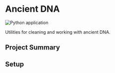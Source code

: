 # Ancient DNA

![Python application](https://github.com/rafelafrance/adna/workflows/CI/badge.svg)

Utilities for cleaning and working with ancient DNA.

## Project Summary

## Setup
